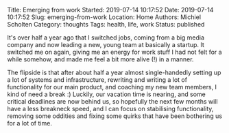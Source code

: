 Title: Emerging from work
Started: 2019-07-14 10:17:52
Date: 2019-07-14 10:17:52
Slug: emerging-from-work
Location: Home
Authors: Michiel Scholten
Category: thoughts
Tags: health, life, work
Status: published

It's over half a year ago that I switched jobs, coming from a big media company and now leading a new, young team at basically a startup. It switched me on again, giving me an energy for work stuff I had not felt for a while somehow, and made me feel a bit more alive (!) in a manner.

The flipside is that after about half a year almost single-handedly setting up a lot of systems and infrastructure, rewriting and writing a lot of functionality for our main product, and coaching my new team members, I kind of need a break :) Luckily, our vacation time is nearing, and some critical deadlines are now behind us, so hopefully the next few months will have a less breakneck speed, and I can focus on stabilising functionality, removing some oddities and fixing some quirks that have been bothering us for a lot of time.
